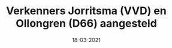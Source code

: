 ---
layout: post
title:  "Verkenners Jorritsma (VVD) en Ollongren (D66) aangesteld"
date: 18-03-2021
---